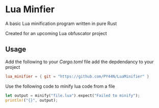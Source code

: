# Lua Minfier
A basic Lua minification program written in pure Rust

Created for an upcoming Lua obfuscator project

## Usage

Add the following to your *Cargo.toml* file add the depdendancy to your project
```toml
lua_minifier = { git = "https://github.com/PY44N/LuaMinifier" }
```

Use the following code to minify lua code from a file

```rust
let output = minify("file.lua").expect("Failed to minify");
println!("{}", output);
```
